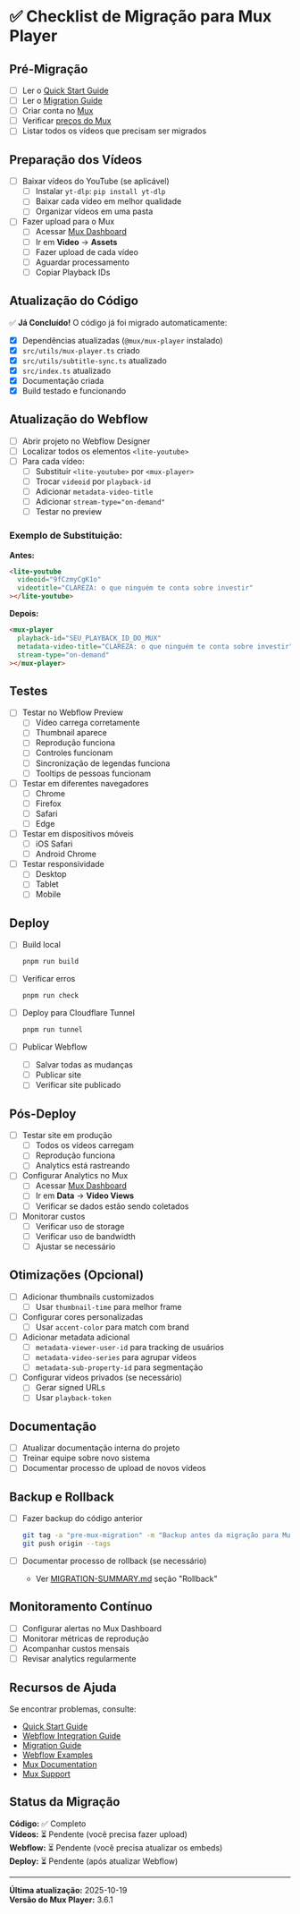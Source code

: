 # ✅ Checklist de Migração para Mux Player

## Pré-Migração

- [ ] Ler o [Quick Start Guide](./docs/QUICK-START-MUX.md)
- [ ] Ler o [Migration Guide](./docs/MIGRATION-GUIDE.md)
- [ ] Criar conta no [Mux](https://mux.com)
- [ ] Verificar [preços do Mux](https://mux.com/pricing)
- [ ] Listar todos os vídeos que precisam ser migrados

## Preparação dos Vídeos

- [ ] Baixar vídeos do YouTube (se aplicável)
  - [ ] Instalar `yt-dlp`: `pip install yt-dlp`
  - [ ] Baixar cada vídeo em melhor qualidade
  - [ ] Organizar vídeos em uma pasta

- [ ] Fazer upload para o Mux
  - [ ] Acessar [Mux Dashboard](https://dashboard.mux.com/)
  - [ ] Ir em **Video** → **Assets**
  - [ ] Fazer upload de cada vídeo
  - [ ] Aguardar processamento
  - [ ] Copiar Playback IDs

## Atualização do Código

✅ **Já Concluído!** O código já foi migrado automaticamente:

- [x] Dependências atualizadas (`@mux/mux-player` instalado)
- [x] `src/utils/mux-player.ts` criado
- [x] `src/utils/subtitle-sync.ts` atualizado
- [x] `src/index.ts` atualizado
- [x] Documentação criada
- [x] Build testado e funcionando

## Atualização do Webflow

- [ ] Abrir projeto no Webflow Designer
- [ ] Localizar todos os elementos `<lite-youtube>`
- [ ] Para cada vídeo:
  - [ ] Substituir `<lite-youtube>` por `<mux-player>`
  - [ ] Trocar `videoid` por `playback-id`
  - [ ] Adicionar `metadata-video-title`
  - [ ] Adicionar `stream-type="on-demand"`
  - [ ] Testar no preview

### Exemplo de Substituição:

**Antes:**
```html
<lite-youtube
  videoid="9fCzmyCgK1o"
  videotitle="CLAREZA: o que ninguém te conta sobre investir"
></lite-youtube>
```

**Depois:**
```html
<mux-player
  playback-id="SEU_PLAYBACK_ID_DO_MUX"
  metadata-video-title="CLAREZA: o que ninguém te conta sobre investir"
  stream-type="on-demand"
></mux-player>
```

## Testes

- [ ] Testar no Webflow Preview
  - [ ] Vídeo carrega corretamente
  - [ ] Thumbnail aparece
  - [ ] Reprodução funciona
  - [ ] Controles funcionam
  - [ ] Sincronização de legendas funciona
  - [ ] Tooltips de pessoas funcionam

- [ ] Testar em diferentes navegadores
  - [ ] Chrome
  - [ ] Firefox
  - [ ] Safari
  - [ ] Edge

- [ ] Testar em dispositivos móveis
  - [ ] iOS Safari
  - [ ] Android Chrome

- [ ] Testar responsividade
  - [ ] Desktop
  - [ ] Tablet
  - [ ] Mobile

## Deploy

- [ ] Build local
  ```bash
  pnpm run build
  ```

- [ ] Verificar erros
  ```bash
  pnpm run check
  ```

- [ ] Deploy para Cloudflare Tunnel
  ```bash
  pnpm run tunnel
  ```

- [ ] Publicar Webflow
  - [ ] Salvar todas as mudanças
  - [ ] Publicar site
  - [ ] Verificar site publicado

## Pós-Deploy

- [ ] Testar site em produção
  - [ ] Todos os vídeos carregam
  - [ ] Reprodução funciona
  - [ ] Analytics está rastreando

- [ ] Configurar Analytics no Mux
  - [ ] Acessar [Mux Dashboard](https://dashboard.mux.com/)
  - [ ] Ir em **Data** → **Video Views**
  - [ ] Verificar se dados estão sendo coletados

- [ ] Monitorar custos
  - [ ] Verificar uso de storage
  - [ ] Verificar uso de bandwidth
  - [ ] Ajustar se necessário

## Otimizações (Opcional)

- [ ] Adicionar thumbnails customizados
  - [ ] Usar `thumbnail-time` para melhor frame
  
- [ ] Configurar cores personalizadas
  - [ ] Usar `accent-color` para match com brand

- [ ] Adicionar metadata adicional
  - [ ] `metadata-viewer-user-id` para tracking de usuários
  - [ ] `metadata-video-series` para agrupar vídeos
  - [ ] `metadata-sub-property-id` para segmentação

- [ ] Configurar vídeos privados (se necessário)
  - [ ] Gerar signed URLs
  - [ ] Usar `playback-token`

## Documentação

- [ ] Atualizar documentação interna do projeto
- [ ] Treinar equipe sobre novo sistema
- [ ] Documentar processo de upload de novos vídeos

## Backup e Rollback

- [ ] Fazer backup do código anterior
  ```bash
  git tag -a "pre-mux-migration" -m "Backup antes da migração para Mux"
  git push origin --tags
  ```

- [ ] Documentar processo de rollback (se necessário)
  - Ver [MIGRATION-SUMMARY.md](./MIGRATION-SUMMARY.md) seção "Rollback"

## Monitoramento Contínuo

- [ ] Configurar alertas no Mux Dashboard
- [ ] Monitorar métricas de reprodução
- [ ] Acompanhar custos mensais
- [ ] Revisar analytics regularmente

## Recursos de Ajuda

Se encontrar problemas, consulte:

- [Quick Start Guide](./docs/QUICK-START-MUX.md)
- [Webflow Integration Guide](./docs/MUX-PLAYER-WEBFLOW-GUIDE.md)
- [Migration Guide](./docs/MIGRATION-GUIDE.md)
- [Webflow Examples](./docs/WEBFLOW-EXAMPLE.md)
- [Mux Documentation](https://docs.mux.com/)
- [Mux Support](https://mux.com/support)

## Status da Migração

**Código:** ✅ Completo  
**Vídeos:** ⏳ Pendente (você precisa fazer upload)  
**Webflow:** ⏳ Pendente (você precisa atualizar os embeds)  
**Deploy:** ⏳ Pendente (após atualizar Webflow)  

---

**Última atualização:** 2025-10-19  
**Versão do Mux Player:** 3.6.1

